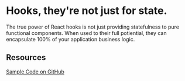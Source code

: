 # Hooks, they're not just for state.

The true power of React hooks is not just providing statefulness to pure functional components. When used to their full potiential, they can encapsulate 100% of your application business logic. 

## Resources

[Sample Code on GitHub](https://github.com/brian-ogilvie/hooks-article)